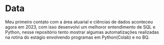 # Data
Meu primeiro contato com a área atuarial e ciências de dados aconteceu agora em 2023, com isso desenvolvi um melhoror entendimento de SQL e Python, nesse repositório tento mostrar algumas automatizações realizadas na rotina do estágio envolvendo programas em Python(Colab) e no BQ.
